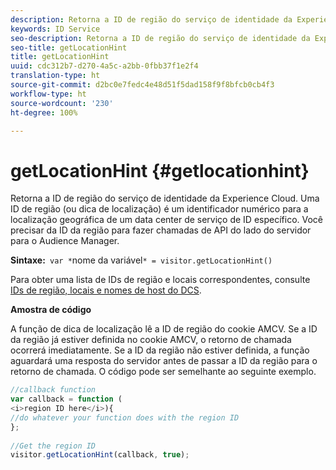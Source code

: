 ```yaml
---
description: Retorna a ID de região do serviço de identidade da Experience Cloud. Uma ID de região (ou dica de localização) é um identificador numérico para a localização geográfica de um data center de serviço de ID específico. Você precisar da ID da região para fazer chamadas de API do lado do servidor para o Audience Manager.
keywords: ID Service
seo-description: Retorna a ID de região do serviço de identidade da Experience Cloud. Uma ID de região (ou dica de localização) é um identificador numérico para a localização geográfica de um data center de serviço de ID específico. Você precisar da ID da região para fazer chamadas de API do lado do servidor para o Audience Manager.
seo-title: getLocationHint
title: getLocationHint
uuid: cdc312b7-d270-4a5c-a2bb-0fbb37f1e2f4
translation-type: ht
source-git-commit: d2bc0e7fedc4e48d51f5dad158f9f8bfcb0cb4f3
workflow-type: ht
source-wordcount: '230'
ht-degree: 100%

---
```



# getLocationHint {#getlocationhint}

Retorna a ID de região do serviço de identidade da Experience Cloud. Uma ID de região (ou dica de localização) é um identificador numérico para a localização geográfica de um data center de serviço de ID específico. Você precisar da ID da região para fazer chamadas de API do lado do servidor para o Audience Manager.

**Sintaxe:**` var *`nome da variável`* = visitor.getLocationHint()`

Para obter uma lista de IDs de região e locais correspondentes, consulte [IDs de região, locais e nomes de host do DCS](https://docs.adobe.com/content/help/pt-BR/audience-manager/user-guide/api-and-sdk-code/dcs/dcs-api-reference/dcs-regions.html).

**Amostra de código**

A função de dica de localização lê a ID de região do cookie AMCV. Se a ID da região já estiver definida no cookie AMCV, o retorno de chamada ocorrerá imediatamente. Se a ID da região não estiver definida, a função aguardará uma resposta do servidor antes de passar a ID da região para o retorno de chamada. O código pode ser semelhante ao seguinte exemplo.

```js
//callback function 
var callback = function ( 
<i>region ID here</i>){ 
//do whatever your function does with the region ID 
}; 
 
//Get the region ID 
visitor.getLocationHint(callback, true); 
```

